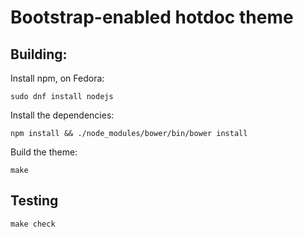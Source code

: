 # Bootstrap-enabled hotdoc theme

## Building:

Install npm, on Fedora:

```
sudo dnf install nodejs
```

Install the dependencies:

```
npm install && ./node_modules/bower/bin/bower install
```

Build the theme:

```
make
```

## Testing

```
make check
```
